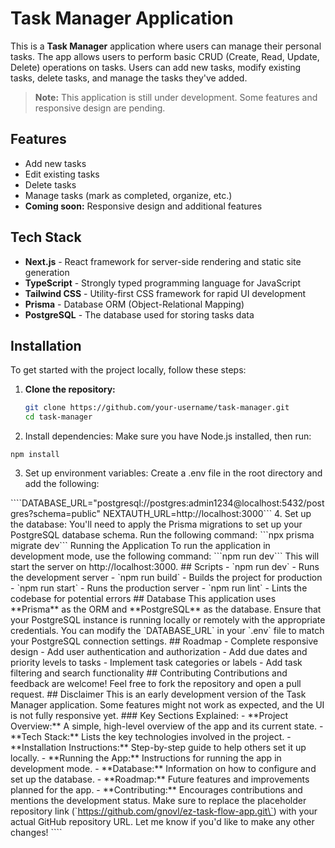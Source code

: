 # Task Manager Application

This is a **Task Manager** application where users can manage their personal tasks. The app allows users to perform basic CRUD (Create, Read, Update, Delete) operations on tasks. Users can add new tasks, modify existing tasks, delete tasks, and manage the tasks they've added.

> **Note:** This application is still under development. Some features and responsive design are pending.

## Features

- Add new tasks
- Edit existing tasks
- Delete tasks
- Manage tasks (mark as completed, organize, etc.)
- **Coming soon:** Responsive design and additional features

## Tech Stack

- **Next.js** - React framework for server-side rendering and static site generation
- **TypeScript** - Strongly typed programming language for JavaScript
- **Tailwind CSS** - Utility-first CSS framework for rapid UI development
- **Prisma** - Database ORM (Object-Relational Mapping)
- **PostgreSQL** - The database used for storing tasks data

## Installation

To get started with the project locally, follow these steps:

1. **Clone the repository:**

   ```bash
   git clone https://github.com/your-username/task-manager.git
   cd task-manager
   ```

2. Install dependencies: Make sure you have Node.js installed, then run:

`npm install`

3. Set up environment variables: Create a .env file in the root directory and add the following:

\`\`\`\`DATABASE_URL="postgresql://postgres:admin1234@localhost:5432/postgres?schema=public" NEXTAUTH_URL=http://localhost:3000\`\`\` 4. Set up the database: You'll need to apply the Prisma migrations to set up your PostgreSQL database schema. Run the following command: \`\`\`npx prisma migrate dev\`\`\` Running the Application To run the application in development mode, use the following command: \`\`\`npm run dev\`\`\` This will start the server on http://localhost:3000. ## Scripts - \`npm run dev\` - Runs the development server - \`npm run build\` - Builds the project for production - \`npm run start\` - Runs the production server - \`npm run lint\` - Lints the codebase for potential errors ## Database This application uses \*\*Prisma\*\* as the ORM and \*\*PostgreSQL\*\* as the database. Ensure that your PostgreSQL instance is running locally or remotely with the appropriate credentials. You can modify the \`DATABASE_URL\` in your \`.env\` file to match your PostgreSQL connection settings. ## Roadmap - Complete responsive design - Add user authentication and authorization - Add due dates and priority levels to tasks - Implement task categories or labels - Add task filtering and search functionality ## Contributing Contributions and feedback are welcome! Feel free to fork the repository and open a pull request. ## Disclaimer This is an early development version of the Task Manager application. Some features might not work as expected, and the UI is not fully responsive yet. ### Key Sections Explained: - \*\*Project Overview:\*\* A simple, high-level overview of the app and its current state. - \*\*Tech Stack:\*\* Lists the key technologies involved in the project. - \*\*Installation Instructions:\*\* Step-by-step guide to help others set it up locally. - \*\*Running the App:\*\* Instructions for running the app in development mode. - \*\*Database:\*\* Information on how to configure and set up the database. - \*\*Roadmap:\*\* Future features and improvements planned for the app. - \*\*Contributing:\*\* Encourages contributions and mentions the development status. Make sure to replace the placeholder repository link (\`https://github.com/gnovl/ez-task-flow-app.git\`) with your actual GitHub repository URL. Let me know if you'd like to make any other changes! \`\`\`\`
